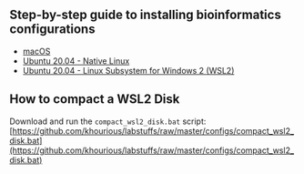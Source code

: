 ## Step-by-step guide to installing bioinformatics configurations

- [macOS](configs/macOS.md)
- [Ubuntu 20.04 - Native Linux](configs/Linux.md)
- [Ubuntu 20.04 - Linux Subsystem for Windows 2 (WSL2)](configs/Windows_WSL2.md)

## How to compact a WSL2 Disk

Download and run the `compact_wsl2_disk.bat` script: [https://github.com/khourious/labstuffs/raw/master/configs/compact_wsl2_disk.bat](https://github.com/khourious/labstuffs/raw/master/configs/compact_wsl2_disk.bat)
